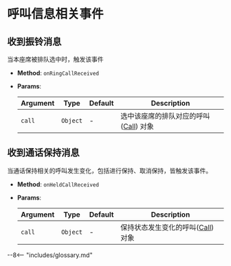 # 呼叫信息相关事件

## 收到振铃消息

当本座席被排队选中时，触发该事件

-   **Method**: `onRingCallReceived`

-   **Params**:

    | Argument | Type     | Default | Description                               |
    | -------- | -------- | ------- | ----------------------------------------- |
    | `call`   | `Object` | -       | 选中该座席的排队对应的呼叫([Call][]) 对象 |

## 收到通话保持消息

当通话保持相关的呼叫发生变化，包括进行保持、取消保持，皆触发该事件。

-   **Method**: `onHeldCallReceived`

-   **Params**:

    | Argument | Type     | Default | Description                           |
    | -------- | -------- | ------- | ------------------------------------- |
    | `call`   | `Object` | -       | 保持状态发生变化的呼叫([Call][]) 对象 |

[call]: ../types/call.md

--8<-- "includes/glossary.md"
